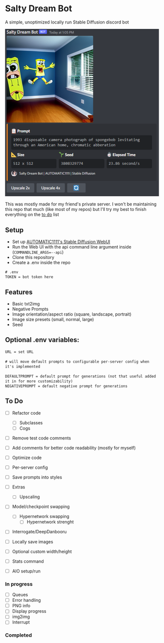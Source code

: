 # Salty Dream Bot
A simple, unoptimized locally run Stable Diffusion discord bot

<img src="https://raw.githubusercontent.com/nekooooooooo/nekooooooooo.github.io/master/pics/preview_dream_bot.png">

This was mostly made for my friend's private server.
I won't be maintaining this repo that much (like most of my repos) but I'll try my best to finish everything on the [to do](#to-do) list

## Setup

- Set up [AUTOMATIC1111's Stable Diffusion WebUI](https://github.com/AUTOMATIC1111/stable-diffusion-webui)
- Run the Web UI with the api command line argument inside (`COMMANDLINE_ARGS=--api`)
- Clone this repository
- Create a .env inside the repo

```dotenv
# .env
TOKEN = bot token here
```

## Features

- Basic txt2img
- Negative Prompts
- Image orientation/aspect ratio (square, landscape, portrait)
- Image size presets (small, normal, large)
- Seed

## Optional .env variables:

```dotenv
URL = set URL

# will move default prompts to configurable per-server config when it's implemented

DEFAULTPROMPT = default prompt for generations (not that useful added it in for more customizability)
NEGATIVEPROMPT = default negative prompt for generations
```

## To Do

- [ ] Refactor code
    - [ ] Subclasses
    - [ ] Cogs
- [ ] Remove test code comments
- [ ] Add comments for better code readability (mostly for myself)
- [ ] Optimize code
- [ ] Per-server config
- [ ] Save prompts into styles
- [ ] Extras
    - [ ] Upscaling
- [ ] Model/checkpoint swapping
    - [ ] Hypernetwork swapping
        - [ ] Hypernetwork strenght
- [ ] Interrogate/DeepDanbooru
- [ ] Locally save images
- [ ] Optional custom width/height
- [ ] Stats command
- [ ] AIO setup/run


### In progress
- [ ] Queues
- [ ] Error handling
- [ ] PNG info
- [ ] Display progress
- [ ] img2img
- [ ] Interrupt

### Completed